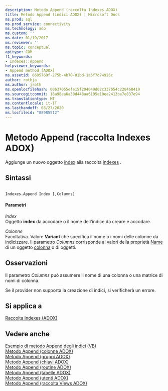 ```yaml
---
description: Metodo Append (raccolta Indexes ADOX)
title: Metodo Append (indici ADOX) | Microsoft Docs
ms.prod: sql
ms.prod_service: connectivity
ms.technology: ado
ms.custom: ''
ms.date: 01/19/2017
ms.reviewer: ''
ms.topic: conceptual
apitype: COM
f1_keywords:
- Indexes::Append
helpviewer_keywords:
- Append method [ADOX]
ms.assetid: 6695769f-275b-4b70-81bd-1a5f7d74926c
author: rothja
ms.author: jroth
ms.openlocfilehash: 00b37055efe15f204049d02c337b54c228468419
ms.sourcegitcommit: 18a98ea6a30d448aa6195e10ea2413be7e837e94
ms.translationtype: MT
ms.contentlocale: it-IT
ms.lasthandoff: 08/27/2020
ms.locfileid: "88985512"
---
```

# <a name="append-method-adox-indexes"></a>Metodo Append (raccolta Indexes ADOX)
Aggiunge un nuovo oggetto [index](./index-object-adox.md) alla raccolta [indexes](./indexes-collection-adox.md) .  
  
## <a name="syntax"></a>Sintassi  
  
```  
  
Indexes.Append Index [,Columns]  
```  
  
#### <a name="parameters"></a>Parametri  
 *Index*  
 Oggetto **index** da accodare o il nome dell'indice da creare e accodare.  
  
 *Colonne*  
 Facoltativa. Valore **Variant** che specifica il nome o i nomi delle colonne da indicizzare. Il parametro *Columns* corrisponde ai valori della proprietà [Name](./name-property-adox.md) di un oggetto [colonna](./column-object-adox.md) o di oggetti.  
  
## <a name="remarks"></a>Osservazioni  
 Il parametro *Columns* può assumere il nome di una colonna o una matrice di nomi di colonna.  
  
 Se il provider non supporta la creazione di indici, si verificherà un errore.  
  
## <a name="applies-to"></a>Si applica a  
 [Raccolta Indexes (ADOX)](./indexes-collection-adox.md)  
  
## <a name="see-also"></a>Vedere anche  
 [Esempio di metodo Append degli indici (VB)](./indexes-append-method-example-vb.md)   
 [Metodo Append (colonne ADOX)](./append-method-adox-columns.md)   
 [Metodo Append (gruppi ADOX)](./append-method-adox-groups.md)   
 [Metodo Append (chiavi ADOX)](./append-method-adox-keys.md)   
 [Metodo Append (routine ADOX)](./append-method-adox-procedures.md)   
 [Metodo Append (tabelle ADOX)](./append-method-adox-tables.md)   
 [Metodo Append (utenti ADOX)](./append-method-adox-users.md)   
 [Metodo Append (raccolta Views ADOX)](./append-method-adox-views.md)
